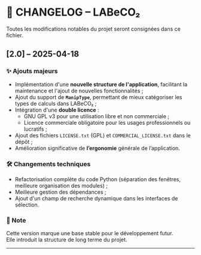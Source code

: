 # 📘 CHANGELOG – LABeCO₂

Toutes les modifications notables du projet seront consignées dans ce fichier.

## [2.0] – 2025-04-18
### ✨ Ajouts majeurs
- Implémentation d'une **nouvelle structure de l'application**, facilitant la maintenance et l'ajout de nouvelles fonctionnalités ;
- Ajout du support de **`ManipType`**, permettant de mieux catégoriser les types de calculs dans LABeCO₂ ;
- Intégration d'une **double licence** :
  - GNU GPL v3 pour une utilisation libre et non commerciale ;
  - Licence commerciale obligatoire pour les usages professionnels ou lucratifs ;
- Ajout des fichiers `LICENSE.txt` (GPL) et `COMMERCIAL_LICENSE.txt` dans le dépôt ;
- Amélioration significative de **l’ergonomie** générale de l’application.

### 🛠 Changements techniques
- Refactorisation complète du code Python (séparation des fenêtres, meilleure organisation des modules) ;
- Meilleure gestion des dépendances ;
- Ajout d'un champ de recherche dynamique dans les interfaces de sélection.

### 🚀 Note
Cette version marque une base stable pour le développement futur.  
Elle introduit la structure de long terme du projet.

---